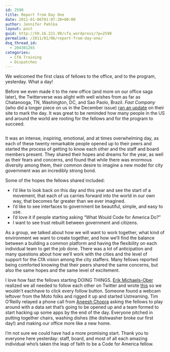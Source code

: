 ```yaml
---
id: 2598
title: Report from Day One
date: 2011-01-06T01:07:38+00:00
author: Jennifer Pahlka
layout: post
guid: http://50.16.221.90/cfa_wordpress/?p=2598
permalink: /2011/01/06/report-from-day-one/
dsq_thread_id:
  - 204301265
categories:
  - CfA Training
  - Dispatches
---
```

We welcomed the first class of fellows to the office, and to the program, yesterday. What a day!

Before we even made it to the new office (and more on our office saga later), the Twitterverse was alight with well wishes from as far as Chatanooga, TN, Washington, DC, and Sao Paolo, Brazil. _Fast Company_ (who did a longer piece on us in the December issue) [ran an update](http://www.fastcompany.com/1714303/code-for-america-kicks-off-hacker-version-of-teach-for-america) on their site to mark the day. It was great to be reminded how many people in the US and around the world are rooting for the fellows and for the program to succeed.

<img class="aligncenter size-full wp-image-2488" title="WeSaluteYou" src="http://codeforamerica.org/wp-content/uploads/2011/01/WeSaluteYou.png" alt="" /><img class="aligncenter size-full wp-image-2487" title="WelcomeMerici" src="http://codeforamerica.org/wp-content/uploads/2011/01/WelcomeMerici.png" alt="" />[<img class="aligncenter size-full wp-image-2486" title="Brazil" src="http://codeforamerica.org/wp-content/uploads/2011/01/Brazil.png" alt="" />](http://codeforamerica.org/wp-content/uploads/2011/01/Brazil.png)
  
It was an intense, inspiring, emotional, and at times overwhelming day, as each of these twenty remarkable people opened up to their peers and started the process of getting to know each other and the staff and board members present. They shared their hopes and dreams for the year, as well as their fears and concerns, and found that while there was enormous diversity among them, their common desire to imagine a new model for city government was an incredibly strong bond.

<img class="alignright size-medium wp-image-2491" title="notes" src="http://distillery.s3.amazonaws.com/media/2011/01/06/57af0272a1f7423f9f6895afb58626fd_7.jpg" alt="" />Some of the hopes the fellows shared included:

  * I&#8217;d like to look back on this day and this year and see the start of a movement, that each of us carries forward into the world in our own way, that becomes far greater than we ever imagined.
  * I&#8217;d like to see interfaces to government be beautiful, simple, and easy to use.
  * I&#8217;d love it if people starting asking &#8220;What Would Code for America Do?&#8221;
  * I want to see trust rebuilt between government and citizens.

As a group, we talked about how we will want to work together, what kind of environment we want to create together, and how we&#8217;ll find the balance between a building a common platform and having the flexibility on each individual team to get the job done. There was a lot of anticipation and many questions about how we&#8217;ll work with the cities and the level of support for the CfA vision among the city staffers. Many fellows reported being comforted knowing that their peers shared the same concerns, but also the same hopes and the same level of excitement.

I love how fast the fellows starting DOING THINGS. [Erik Michaels-Ober](http://twitter.com/#!/sferik) realized we all needed to follow each other on Twitter and wrote [this](http://follow-all.heroku.com/) so we wouldn&#8217;t eachhave to click every follow button. Someone found a webcam leftover from the Moto folks and rigged it up and started Ustreaming. Tim O&#8217;Reilly relayed a phone call from [Aneesh Chopra](http://www.whitehouse.gov/administration/eop/ostp/about/leadershipstaff/chopra) asking the fellows to play around with a data set that&#8217;s going to be opened up and a team formed to start hacking up some apps by the end of the day. Everyone pitched in putting together chairs, washing dishes (the dishwasher broke our first day!) and making our office more like a new home.

I&#8217;m not sure we could have had a more promising start. Thank you to everyone here yesterday: staff, board, and most of all each amazing individual who&#8217;s taken the leap of faith to be a Code for America fellow.